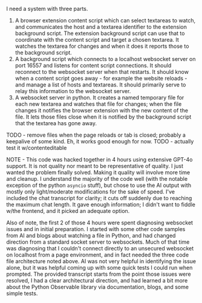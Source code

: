 I need a system with three parts.

1. A browser extension content script which can select textareas to watch, and communicates the host and a textarea identifier to the extension background script. The extension background script can use that to coordinate with the content script and target a chosen textarea. It watches the textarea for changes and when it does it reports those to the background script.
2. A background script which connects to a localhost websocket server on port 16557 and listens for content script connections. It should reconnect to the websocket server when that restarts. It should know when a content script goes away - for example the website reloads - and manage a list of hosts and textareas. It should primarily serve to relay this information to the websocket server.
3. A websocket server in python. It creates a named temporary file for each new textarea and watches that file for changes; when the file changes it notifies the browser extension with the new content of the file. It lets those files close when it is notified by the background script that the textarea has gone away.

TODO - remove files when the page reloads or tab is closed; probably a keepalive
of some kind. Eh, it works good enough for now.
TODO - actually test it w/contenteditable

NOTE - This code was hacked together in 4 hours using extensive GPT-4o support.
It is not quality nor meant to be representative of quality. I just wanted the
problem finally solved. Making it quality will involve more time and cleanup. I
understand the majority of the code well (with the notable exception of the
python `asyncio` stuff), but chose to use the AI output with mostly only
light/moderate modifications for the sake of speed. I've included the chat
transcript for clarity; it cuts off suddenly due to reaching the maximum chat
length. It gave enough information; I didn't want to fiddle w/the frontend, and
it picked an adequate option.

Also of note, the first 2 of those 4 hours were spent diagnosing websocket
issues and in initial preparation. I started with some other code samples from
AI and blogs about watching a file in Python, and had changed direction from a
standard socket server to websockets. Much of that time was diagnosing that I
couldn't connect directly to an unsecured websocket on localhost from a page
environment, and in fact needed the three code file architecture noted above. AI
was not very helpful in identifying the issue alone, but it was helpful coming
up with some quick tests I could run when prompted. The provided transcript
starts from the point those issues were resolved, I had a clear architectural
direction, and had learned a bit more about the Python Observable library via
documentation, blogs, and some simple tests.
